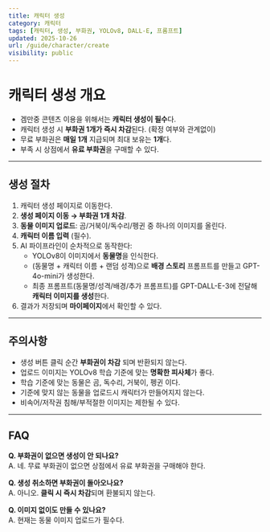 ```yaml
---
title: 캐릭터 생성
category: 캐릭터
tags: [캐릭터, 생성, 부화권, YOLOv8, DALL-E, 프롬프트]
updated: 2025-10-26
url: /guide/character/create
visibility: public
---
```


# 캐릭터 생성 개요

- 겜만중 콘텐츠 이용을 위해서는 **캐릭터 생성이 필수**다.
- 캐릭터 생성 시 **부화권 1개가 즉시 차감**된다. (확정 여부와 관계없이)
- 무료 부화권은 **매일 1개** 지급되며 최대 보유는 **1개**다.
- 부족 시 상점에서 **유료 부화권**을 구매할 수 있다.

---

## 생성 절차

1. 캐릭터 생성 페이지로 이동한다.
2. **생성 페이지 이동 → 부화권 1개 차감**.
3. **동물 이미지 업로드**: 곰/거북이/독수리/펭귄 중 하나의 이미지를 올린다.
4. **캐릭터 이름 입력** (필수).
5. AI 파이프라인이 순차적으로 동작한다:
   - YOLOv8이 이미지에서 **동물명**을 인식한다.
   - (동물명 + 캐릭터 이름 + 랜덤 성격)으로 **배경 스토리** 프롬프트를 만들고 GPT-4o-mini가 생성한다.
   - 최종 프롬프트(동물명/성격/배경/추가 프롬프트)를 GPT-DALL-E-3에 전달해 **캐릭터 이미지를 생성**한다.
6. 결과가 저장되며 **마이페이지**에서 확인할 수 있다.

---

## 주의사항

- 생성 버튼 클릭 순간 **부화권이 차감** 되며 반환되지 않는다.
- 업로드 이미지는 YOLOv8 학습 기준에 맞는 **명확한 피사체**가 좋다.
- 학습 기준에 맞는 동물은 곰, 독수리, 거북이, 펭귄 이다.
- 기준에 맞지 않는 동물을 업로드시 캐릭터가 만들어지지 않는다.
- 비속어/저작권 침해/부적절한 이미지는 제한될 수 있다.

---

## FAQ

**Q. 부화권이 없으면 생성이 안 되나요?**  
A. 네. 무료 부화권이 없으면 상점에서 유료 부화권을 구매해야 한다.

**Q. 생성 취소하면 부화권이 돌아오나요?**  
A. 아니오. **클릭 시 즉시 차감**되며 환불되지 않는다.

**Q. 이미지 없이도 만들 수 있나요?**  
A. 현재는 동물 이미지 업로드가 필수다.
